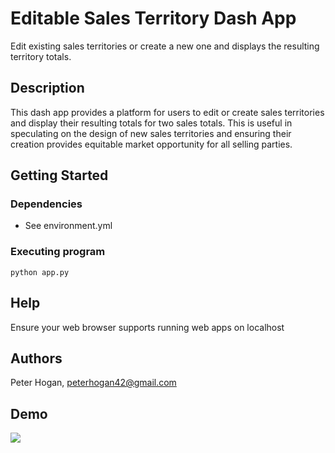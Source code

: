 # Editable Sales Territory Dash App

Edit existing sales territories or create a new one and displays the resulting territory totals.

## Description

This dash app provides a platform for users to edit or create sales territories and display their resulting totals for two sales totals. This is useful in speculating on the design of new sales territories and ensuring their creation provides equitable market opportunity for all selling parties. 

## Getting Started

### Dependencies

* See environment.yml

### Executing program
```
python app.py
```

## Help

Ensure your web browser supports running web apps on localhost

## Authors

Peter Hogan, peterhogan42@gmail.com

## Demo

![](https://github.com/petehogan/territory_dash_app/dashgif.gif)
